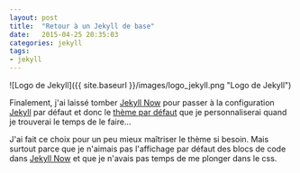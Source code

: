 ```yaml
---
layout: post
title:  "Retour à un Jekyll de base"
date:   2015-04-25 20:35:03
categories: jekyll
tags:
- jekyll
---
```


![Logo de Jekyll]({{ site.baseurl }}/images/logo_jekyll.png "Logo de Jekyll")

Finalement, j'ai laissé tomber [Jekyll Now][jekyll-now] pour passer à la configuration [Jekyll][jekyll] par défaut et donc le [thème par défaut][jekyll-gh] que je personnaliserai quand je trouverai le temps de le faire...

J'ai fait ce choix pour un peu mieux maîtriser le thème si besoin. Mais surtout parce que je n'aimais pas l'affichage par défaut des blocs de code dans [Jekyll Now][jekyll-now] et que je n'avais pas temps de me plonger dans le css.

[jekyll]:      http://jekyllrb.com
[jekyll-gh]:   https://github.com/jekyll/jekyll
[jekyll-now]:  https://github.com/barryclark/jekyll-now